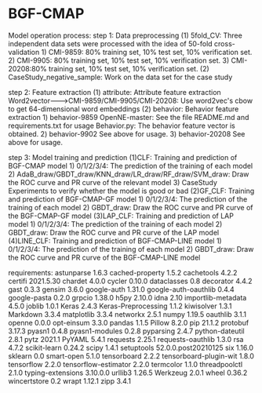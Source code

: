 # BGF-CMAP
Model operation process:
step 1:  Data preprocessing
    (1) 5fold_CV:  Three independent data sets were processed with the idea of 50-fold cross-validation
        1) CMI-9859: 80% training set, 10% test set, 10% verification set.
        2) CMI-9905: 80% training set, 10% test set, 10% verification set.
        3) CMI-20208:80% training set, 10% test set, 10% verification set.
    (2) CaseStudy_negative_sample:  Work on the data set for the case study

step 2:  Feature extraction
    (1) attribute:  Attribute feature extraction
        Word2vector--->CMI-9859/CMI-9905/CMI-20208: Use word2vec's cbow to get 64-dimensional word embeddings
    (2) behavior:   Behavior feature extraction
        1) behavior-9859
            OpenNE-master: See the file README.md and requirements.txt for usage
            Behavior.py:   The behavior feature vector is obtained.
        2) behavior-9902
            See above for usage.
        3) behavior-20208
            See above for usage.

step 3:  Model training and prediction
    (1)CLF: Training and prediction of BGF-CMAP model
        1) 0/1/2/3/4:
            The prediction of the training of each model
        2) AdaB_draw/GBDT_draw/KNN_draw/LR_draw/RF_draw/SVM_draw:
            Draw the ROC curve and PR curve of the relevant model
        3) CaseStudy
            Experiments to verify whether the model is good or bad
    (2)GF_CLF:   Training and prediction of BGF-CMAP-GF model
        1) 0/1/2/3/4:
            The prediction of the training of each model
        2) GBDT_draw:
            Draw the ROC curve and PR curve of the BGF-CMAP-GF model
    (3)LAP_CLF:  Training and prediction of LAP model
         1) 0/1/2/3/4:
            The prediction of the training of each model
         2) GBDT_draw:
            Draw the ROC curve and PR curve of the LAP model
    (4)LINE_CLF: Training and prediction of BGF-CMAP-LINE model
        1) 0/1/2/3/4:
            The prediction of the training of each model
        2) GBDT_draw:
            Draw the ROC curve and PR curve of the BGF-CMAP-LINE model


requirements:
astunparse             1.6.3
cached-property        1.5.2
cachetools             4.2.2
certifi                2021.5.30
chardet                4.0.0
cycler                 0.10.0
dataclasses            0.8
decorator              4.4.2
gast                   0.3.3
gensim                 3.6.0
google-auth            1.31.0
google-auth-oauthlib   0.4.4
google-pasta           0.2.0
grpcio                 1.38.0
h5py                   2.10.0
idna                   2.10
importlib-metadata     4.5.0
joblib                 1.0.1
Keras                  2.4.3
Keras-Preprocessing    1.1.2
kiwisolver             1.3.1
Markdown               3.3.4
matplotlib             3.3.4
networkx               2.5.1
numpy                  1.19.5
oauthlib               3.1.1
openne                 0.0.0
opt-einsum             3.3.0
pandas                 1.1.5
Pillow                 8.2.0
pip                    21.1.2
protobuf               3.17.3
pyasn1                 0.4.8
pyasn1-modules         0.2.8
pyparsing              2.4.7
python-dateutil        2.8.1
pytz                   2021.1
PyYAML                 5.4.1
requests               2.25.1
requests-oauthlib      1.3.0
rsa                    4.7.2
scikit-learn           0.24.2
scipy                  1.4.1
setuptools             52.0.0.post20210125
six                    1.16.0
sklearn                0.0
smart-open             5.1.0
tensorboard            2.2.2
tensorboard-plugin-wit 1.8.0
tensorflow             2.2.0
tensorflow-estimator   2.2.0
termcolor              1.1.0
threadpoolctl          2.1.0
typing-extensions      3.10.0.0
urllib3                1.26.5
Werkzeug               2.0.1
wheel                  0.36.2
wincertstore           0.2
wrapt                  1.12.1
zipp                   3.4.1
